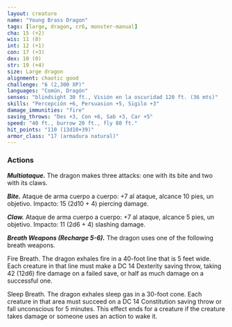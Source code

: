 ```yaml
---
layout: creature
name: "Young Brass Dragon"
tags: [large, dragon, cr6, monster-manual]
cha: 15 (+2)
wis: 11 (0)
int: 12 (+1)
con: 17 (+3)
dex: 10 (0)
str: 19 (+4)
size: Large dragon
alignment: chaotic good
challenge: "6 (2,300 XP)"
languages: "Común, Dragón"
senses: "blindsight 30 ft., Visión en la oscuridad 120 ft. (36 mts)"
skills: "Percepción +6, Persuasion +5, Sigilo +3"
damage_immunities: "fire"
saving_throws: "Des +3, Con +6, Sab +3, Car +5"
speed: "40 ft., burrow 20 ft., fly 80 ft."
hit_points: "110 (13d10+39)"
armor_class: "17 (armadura natural)"
---
```


### Actions

***Multiataque.*** The dragon makes three attacks: one with its bite and two with its claws.

***Bite.*** Ataque de arma cuerpo a cuerpo: +7 al ataque, alcance 10 pies, un objetivo. Impacto: 15 (2d10 + 4) piercing damage.

***Claw.*** Ataque de arma cuerpo a cuerpo: +7 al ataque, alcance 5 pies, un objetivo. Impacto: 11 (2d6 + 4) slashing damage.

***Breath Weapons (Recharge 5-6).*** The dragon uses one of the following breath weapons.

Fire Breath. The dragon exhales fire in a 40-foot line that is 5 feet wide. Each creature in that line must make a DC 14 Dexterity saving throw, taking 42 (12d6) fire damage on a failed save, or half as much damage on a successful one.

Sleep Breath. The dragon exhales sleep gas in a 30-foot cone. Each creature in that area must succeed on a DC 14 Constitution saving throw or fall unconscious for 5 minutes. This effect ends for a creature if the creature takes damage or someone uses an action to wake it.